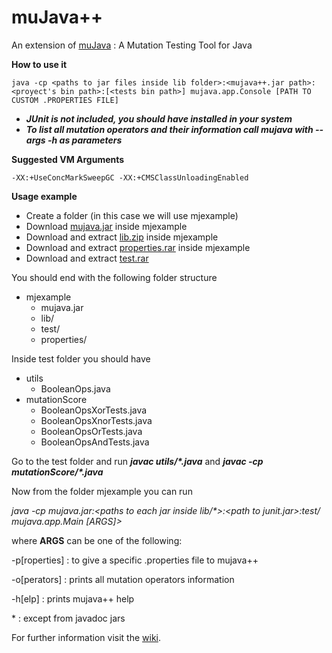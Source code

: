 muJava++
======

An extension of [muJava](https://github.com/tradi/MuJava) : A Mutation Testing Tool for Java

**How to use it**

    java -cp <paths to jar files inside lib folder>:<mujava++.jar path>:<proyect's bin path>:[<tests bin path>] mujava.app.Console [PATH TO CUSTOM .PROPERTIES FILE]

* **_JUnit is not included, you should have installed in your system_**
* **_To list all mutation operators and their information call mujava with --args -h as parameters_**

**Suggested VM Arguments**

    -XX:+UseConcMarkSweepGC -XX:+CMSClassUnloadingEnabled

**Usage example**

* Create a folder (in this case we will use mjexample)
* Download [mujava.jar](https://github.com/saiema/MuJava/releases/download/1.5/mujava.jar) inside mjexample
* Download and extract [lib.zip](https://github.com/saiema/MuJava/releases/download/1.5/lib.zip) inside mjexample
* Download and extract [properties.rar](https://github.com/saiema/MuJava/releases/download/1.5/properties.rar) inside mjexample
* Download and extract [test.rar](https://github.com/saiema/MuJava/releases/download/1.3/test.rar)

You should end with the following folder structure

* mjexample
  * mujava.jar
  * lib/
  * test/
  * properties/

Inside test folder you should have

* utils
  * BooleanOps.java
* mutationScore
  * BooleanOpsXorTests.java
  * BooleanOpsXnorTests.java
  * BooleanOpsOrTests.java
  * BooleanOpsAndTests.java

Go to the test folder and run **_javac utils/*.java_** and **_javac -cp <path to junit> mutationScore/*.java_**

Now from the folder mjexample you can run

_java -cp mujava.jar:\<paths to each jar inside lib/\*\>:\<path to junit.jar\>:test/ mujava.app.Main \[ARGS]>_

where **ARGS** can be one of the following:

\-p[roperties] : to give a specific .properties file to mujava++

\-o[perators] : prints all mutation operators information

\-h[elp] : prints mujava++ help

\* : except from javadoc jars

For further information visit the [wiki](https://github.com/saiema/MuJava/wiki/muJavapp).
